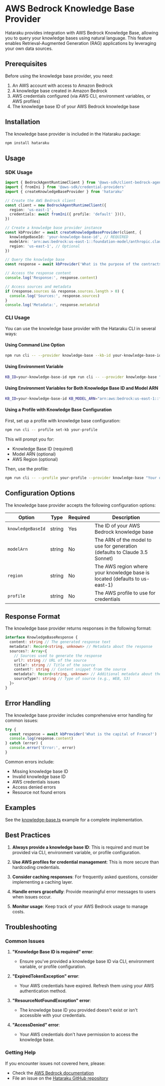 # AWS Bedrock Knowledge Base Provider

Hataraku provides integration with AWS Bedrock Knowledge Base, allowing you to query your knowledge bases using natural
language. This feature enables Retrieval-Augmented Generation (RAG) applications by leveraging your own data sources.

## Prerequisites

Before using the knowledge base provider, you need:

1. An AWS account with access to Amazon Bedrock
2. A knowledge base created in Amazon Bedrock
3. AWS credentials configured (via AWS CLI, environment variables, or AWS profiles)
4. The knowledge base ID of your AWS Bedrock knowledge base

## Installation

The knowledge base provider is included in the Hataraku package:

```bash
npm install hataraku
```

## Usage

### SDK Usage

```typescript
import { BedrockAgentRuntimeClient } from '@aws-sdk/client-bedrock-agent-runtime'
import { fromIni } from '@aws-sdk/credential-providers'
import { createKnowledgeBaseProvider } from 'hataraku'

// Create the AWS Bedrock client
const client = new BedrockAgentRuntimeClient({
  region: 'us-east-1',
  credentials: await fromIni({ profile: 'default' })(),
})

// Create a knowledge base provider instance
const kbProvider = await createKnowledgeBaseProvider(client, {
  knowledgeBaseId: 'your-knowledge-base-id', // REQUIRED
  modelArn: 'arn:aws:bedrock:us-east-1::foundation-model/anthropic.claude-3-5-sonnet-20240620-v1:0', // Optional
  region: 'us-east-1', // Optional
})

// Query the knowledge base
const response = await kbProvider('What is the purpose of the contracts service?')

// Access the response content
console.log('Response:', response.content)

// Access sources and metadata
if (response.sources && response.sources.length > 0) {
  console.log('Sources:', response.sources)
}
console.log('Metadata:', response.metadata)
```

### CLI Usage

You can use the knowledge base provider with the Hataraku CLI in several ways:

#### Using Command Line Option

```bash
npm run cli -- --provider knowledge-base --kb-id your-knowledge-base-id "Your query here"
```

#### Using Environment Variable

```bash
KB_ID=your-knowledge-base-id npm run cli -- --provider knowledge-base "Your query here"
```

#### Using Environment Variables for Both Knowledge Base ID and Model ARN

```bash
KB_ID=your-knowledge-base-id KB_MODEL_ARN="arn:aws:bedrock:us-east-1::foundation-model/anthropic.claude-3-5-sonnet-20240620-v1:0" npm run cli -- --provider knowledge-base "Your query here"
```

#### Using a Profile with Knowledge Base Configuration

First, set up a profile with knowledge base configuration:

```bash
npm run cli -- profile set-kb your-profile
```

This will prompt you for:

- Knowledge Base ID (required)
- Model ARN (optional)
- AWS Region (optional)

Then, use the profile:

```bash
npm run cli -- --profile your-profile --provider knowledge-base "Your query here"
```

## Configuration Options

The knowledge base provider accepts the following configuration options:

| Option            | Type   | Required | Description                                                                 |
| ----------------- | ------ | -------- | --------------------------------------------------------------------------- |
| `knowledgeBaseId` | string | Yes      | The ID of your AWS Bedrock knowledge base                                   |
| `modelArn`        | string | No       | The ARN of the model to use for generation (defaults to Claude 3.5 Sonnet)  |
| `region`          | string | No       | The AWS region where your knowledge base is located (defaults to us-east-1) |
| `profile`         | string | No       | The AWS profile to use for credentials                                      |

## Response Format

The knowledge base provider returns responses in the following format:

```typescript
interface KnowledgeBaseResponse {
  content: string // The generated response text
  metadata?: Record<string, unknown> // Metadata about the response
  sources?: Array<{
    // Sources used to generate the response
    url?: string // URL of the source
    title?: string // Title of the source
    content?: string // Content snippet from the source
    metadata?: Record<string, unknown> // Additional metadata about the source
    sourceType?: string // Type of source (e.g., WEB, S3)
  }>
}
```

## Error Handling

The knowledge base provider includes comprehensive error handling for common issues:

```typescript
try {
  const response = await kbProvider('What is the capital of France?')
  console.log(response.content)
} catch (error) {
  console.error('Error:', error)
}
```

Common errors include:

- Missing knowledge base ID
- Invalid knowledge base ID
- AWS credentials issues
- Access denied errors
- Resource not found errors

## Examples

See the [knowledge-base.ts](../examples/knowledge-base.ts) example for a complete implementation.

## Best Practices

1. **Always provide a knowledge base ID**: This is required and must be provided via CLI, environment variable, or
   profile configuration.

2. **Use AWS profiles for credential management**: This is more secure than hardcoding credentials.

3. **Consider caching responses**: For frequently asked questions, consider implementing a caching layer.

4. **Handle errors gracefully**: Provide meaningful error messages to users when issues occur.

5. **Monitor usage**: Keep track of your AWS Bedrock usage to manage costs.

## Troubleshooting

### Common Issues

1. **"Knowledge Base ID is required" error**:

   - Ensure you've provided a knowledge base ID via CLI, environment variable, or profile configuration.

2. **"ExpiredTokenException" error**:

   - Your AWS credentials have expired. Refresh them using your AWS authentication method.

3. **"ResourceNotFoundException" error**:

   - The knowledge base ID you provided doesn't exist or isn't accessible with your credentials.

4. **"AccessDenied" error**:
   - Your AWS credentials don't have permission to access the knowledge base.

### Getting Help

If you encounter issues not covered here, please:

- Check the [AWS Bedrock documentation](https://docs.aws.amazon.com/bedrock/latest/userguide/what-is-bedrock.html)
- File an issue on the [Hataraku GitHub repository](https://github.com/turlockmike/hataraku/issues)
